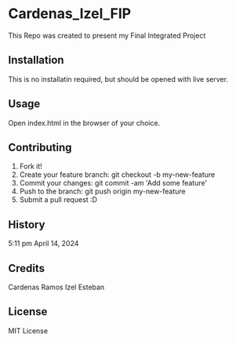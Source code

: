 # Cardenas_Izel_FIP
This Repo was created to present my Final Integrated Project


## Installation
This is no installatin required, but should be opened with live server.

## Usage
Open index.html in the browser of your choice.

## Contributing
1. Fork it!
2. Create your feature branch: git checkout -b my-new-feature
3. Commit your changes: git commit -am 'Add some feature'
4. Push to the branch: git push origin my-new-feature
5. Submit a pull request :D

## History
5:11 pm April 14, 2024

## Credits
Cardenas Ramos Izel Esteban

## License
MIT License
